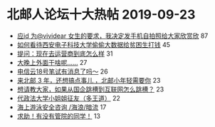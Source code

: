 # 北邮人论坛十大热帖 2019-09-23

- [应id 为@vividear 女生的要求，我决定发手机自拍照给大家欣赏欣](https://bbs.byr.cn/article/Picture/3248619) 87
- [如何看待西安电子科技大学偷偷大数据给贫困生打钱](https://bbs.byr.cn/article/Feeling/3122202) 45
- [提问：现在去运营商到底怎么样](https://bbs.byr.cn/article/WorkLife/1129800) 31
- [大晚上外面干啥呢……](https://bbs.byr.cn/article/Talking/6149991) 27
- [电信云18号笔试有消息了吗～](https://bbs.byr.cn/article/Job/2048238) 26
- [来北邮 3 年，还想搞点事儿 ，北邮小年轻需要你](https://bbs.byr.cn/article/DigiLife/309006) 23
- [想请教大家，如果从国企跳槽到互联网怎么跳槽？](https://bbs.byr.cn/article/PMatBUPT/22136) 23
- [代政法大学小姐姐征友（多王道）](https://bbs.byr.cn/article/Friends/1937669) 22
- [海上游泳安全咨询 /海浪/暗流](https://bbs.byr.cn/article/Swim/127546) 17
- [求助！有没有管院的同学！](https://bbs.byr.cn/article/AimGraduate/1175086) 13


